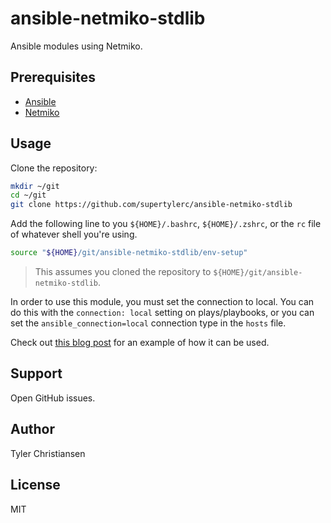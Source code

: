 # ansible-netmiko-stdlib

Ansible modules using Netmiko.

## Prerequisites

* [Ansible](https://github.com/ansible/ansible)
* [Netmiko](https://github.com/ktbyers/netmiko)

## Usage

Clone the repository:

```bash
mkdir ~/git
cd ~/git
git clone https://github.com/supertylerc/ansible-netmiko-stdlib
```

Add the following line to you `${HOME}/.bashrc`, `${HOME}/.zshrc`, or the `rc`
file of whatever shell you're using.

```bash
source "${HOME}/git/ansible-netmiko-stdlib/env-setup"
```

> This assumes you cloned the repository to `${HOME}/git/ansible-netmiko-stdlib`.

In order to use this module, you must set the connection to local.  You can
do this with the `connection: local` setting on plays/playbooks, or you can
set the `ansible_connection=local` connection type in the `hosts` file.

Check out
[this blog post](http://blog.tylerc.me/automation/2015/03/16/ansible-netmiko-stdlib/)
for an example of how it can be used.

## Support

Open GitHub issues.

## Author

Tyler Christiansen

## License

MIT
